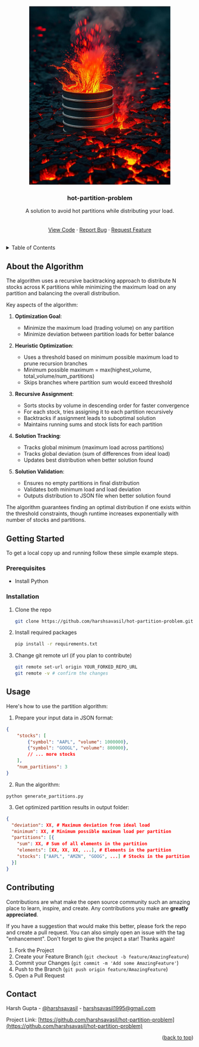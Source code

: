 <a id="readme-top"></a>


<br />
<div align="center">
  <a href="https://github.com/harshsavasil/hot-partition-problem">
    <img src="logo.png" alt="Logo" width="380" height="480">
  </a>

  <h3 align="center">hot-partition-problem</h3>

  <p align="center">
    A solution to avoid hot partitions while distributing your load.
    <br />
    <br />
    <br />
    <a href="https://github.com/harshsavasil/hot-partition-problem/blob/master/generate_partitions.py">View Code</a>
    &middot;
    <a href="https://github.com/harshsavasil/hot-partition-problem/issues/new">Report Bug</a>
    &middot;
    <a href="https://github.com/harshsavasil/hot-partition-problem/issues/new">Request Feature</a>
  </p>
</div>
<br />

<!-- TABLE OF CONTENTS -->
<details>
  <summary>Table of Contents</summary>
  <ol>
    <li>
      <a href="#about-the-algorithm">About The Algorithm</a>
    </li>
    <li>
      <a href="#getting-started">Getting Started</a>
      <ul>
        <li><a href="#prerequisites">Prerequisites</a></li>
        <li><a href="#installation">Installation</a></li>
      </ul>
    </li>
    <li><a href="#usage">Usage</a></li>
    <li><a href="#contributing">Contributing</a></li>
    <li><a href="#contact">Contact</a></li>
  </ol>
</details>



<!-- ABOUT THE PROJECT -->
## About the Algorithm
The algorithm uses a recursive backtracking approach to distribute N stocks across K partitions while minimizing the maximum load on any partition and balancing the overall distribution.

Key aspects of the algorithm:

1. **Optimization Goal**: 
   - Minimize the maximum load (trading volume) on any partition
   - Minimize deviation between partition loads for better balance

2. **Heuristic Optimization**:
   - Uses a threshold based on minimum possible maximum load to prune recursion branches
   - Minimum possible maximum = max(highest_volume, total_volume/num_partitions)
   - Skips branches where partition sum would exceed threshold

3. **Recursive Assignment**:
   - Sorts stocks by volume in descending order for faster convergence
   - For each stock, tries assigning it to each partition recursively
   - Backtracks if assignment leads to suboptimal solution
   - Maintains running sums and stock lists for each partition

4. **Solution Tracking**:
   - Tracks global minimum (maximum load across partitions)
   - Tracks global deviation (sum of differences from ideal load)
   - Updates best distribution when better solution found

5. **Solution Validation**:
   - Ensures no empty partitions in final distribution
   - Validates both minimum load and load deviation
   - Outputs distribution to JSON file when better solution found

The algorithm guarantees finding an optimal distribution if one exists within the threshold constraints, though runtime increases exponentially with number of stocks and partitions.


<!-- GETTING STARTED -->
## Getting Started
To get a local copy up and running follow these simple example steps.

### Prerequisites

* Install Python

### Installation

1. Clone the repo
   ```sh
   git clone https://github.com/harshsavasil/hot-partition-problem.git
   ```
2. Install required packages
   ```sh
   pip install -r requirements.txt
   ```
3. Change git remote url (if you plan to contribute)
   ```sh
   git remote set-url origin YOUR_FORKED_REPO_URL
   git remote -v # confirm the changes
   ```


<!-- USAGE EXAMPLES -->
## Usage

Here's how to use the partition algorithm:

1. Prepare your input data in JSON format:
```json
{
    "stocks": [
        {"symbol": "AAPL", "volume": 1000000},
        {"symbol": "GOOGL", "volume": 800000},
        // ... more stocks
    ],
    "num_partitions": 3
}
```

2. Run the algorithm:

```
python generate_partitions.py
```

3. Get optimized partition results in output folder:
```json
{
  "deviation": XX, # Maximum deviation from ideal load
  "minimum": XX, # Minimum possible maximum load per partition
  "partitions": [{
    "sum": XX, # Sum of all elements in the partition
    "elements": [XX, XX, XX, ...], # Elements in the partition
    "stocks": ["AAPL", "AMZN", "GOOG", ...] # Stocks in the partition
  }]
}
```


<!-- CONTRIBUTING -->
## Contributing

Contributions are what make the open source community such an amazing place to learn, inspire, and create. Any contributions you make are **greatly appreciated**.

If you have a suggestion that would make this better, please fork the repo and create a pull request. You can also simply open an issue with the tag "enhancement".
Don't forget to give the project a star! Thanks again!

1. Fork the Project
2. Create your Feature Branch (`git checkout -b feature/AmazingFeature`)
3. Commit your Changes (`git commit -m 'Add some AmazingFeature'`)
4. Push to the Branch (`git push origin feature/AmazingFeature`)
5. Open a Pull Request



<!-- CONTACT -->
## Contact

Harsh Gupta - [@harshsavasil](https://twitter.com/harshsavasil) - harshsavasil1995@gmail.com

Project Link: [https://github.com/harshsavasil/hot-partition-problem](https://github.com/harshsavasil/hot-partition-problem)


<p align="right">(<a href="#readme-top">back to top</a>)</p>
